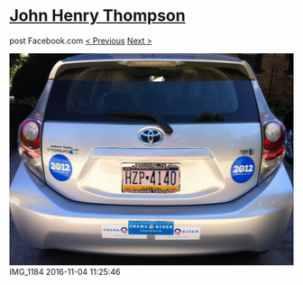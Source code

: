 # [John Henry Thompson](../README.md)
post Facebook.com
[< Previous](2017-01-04-4.md) [Next >](2016-10-26-1.md)

[![](../media/2016-11-04/Obama-2012-IMG_1184.jpg)](../README.md)
IMG_1184
2016-11-04 11:25:46
